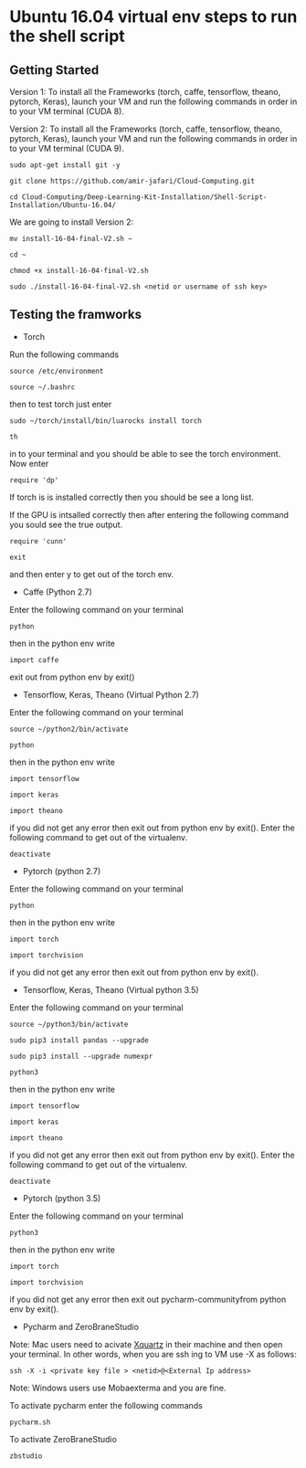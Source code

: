 # Ubuntu 16.04 virtual env steps to run the shell script

## Getting Started 

Version 1: To install all the Frameworks (torch, caffe, tensorflow, theano, pytorch, Keras), launch your VM  and run the following commands in order in to your VM terminal (CUDA 8).

Version 2: To install all the Frameworks (torch, caffe, tensorflow, theano, pytorch, Keras), launch your VM  and run the following commands in order in to your VM terminal (CUDA 9).


```
sudo apt-get install git -y
```
```
git clone https://github.com/amir-jafari/Cloud-Computing.git
```
```
cd Cloud-Computing/Deep-Learning-Kit-Installation/Shell-Script-Installation/Ubuntu-16.04/
```
We are going to install Version 2:

```
mv install-16-04-final-V2.sh ~
```
```
cd ~
```
```
chmod +x install-16-04-final-V2.sh
```
```
sudo ./install-16-04-final-V2.sh <netid or username of ssh key>
```

## Testing the framworks

* Torch

Run the following commands

```
source /etc/environment
```
```
source ~/.bashrc
```
then to test torch just enter
```
sudo ~/torch/install/bin/luarocks install torch 
```

```
th
```
in to your terminal and you should be able to see the torch environment. Now enter 
```
require 'dp'
```
If torch is is installed correctly then you should be see a long list.

If the GPU is intsalled correctly then after entering the following command you sould see the true output.

```
require 'cunn'

```

```
exit
```
and then enter y to get out of the torch env.

* Caffe (Python 2.7)

Enter the following command on your terminal

```
python
```
then in the python env write
```
import caffe
```
exit out from python env by exit()

* Tensorflow, Keras, Theano (Virtual Python 2.7)

Enter the following command on your terminal
```
source ~/python2/bin/activate
```
```
python
```
then in the python env write
```
import tensorflow
```
```
import keras
```
```
import theano
```
if you did not get any error then exit out from python env by exit(). Enter the following command to get out of the virtualenv.
```
deactivate
```


* Pytorch (python 2.7)

Enter the following command on your terminal
```
python
```
then in the python env write
```
import torch
```
```
import torchvision
```

if you did not get any error then exit out from python env by exit(). 


* Tensorflow, Keras, Theano (Virtual python 3.5)

Enter the following command on your terminal
```
source ~/python3/bin/activate
```
```
sudo pip3 install pandas --upgrade
```
```
sudo pip3 install --upgrade numexpr
```
```
python3
```
then in the python env write
```
import tensorflow
```
```
import keras
```
```
import theano
```
if you did not get any error then exit out from python env by exit().  Enter the following command to get out of the virtualenv.
```
deactivate
```


* Pytorch (python 3.5)

Enter the following command on your terminal
```
python3
```
then in the python env write
```
import torch
```
```
import torchvision
```

if you did not get any error then exit out pycharm-communityfrom python env by exit().

* Pycharm and ZeroBraneStudio

Note: Mac users need to acivate [Xquartz](https://www.xquartz.org/) in their machine and then open your terminal. In other words, when you are ssh ing to VM use -X as follows:

```
ssh -X -i <private key file > <netid>@<External Ip address>
``` 

Note: Windows users use Mobaexterma and you are fine.

To activate pycharm enter the following commands 

```
pycharm.sh
```

To activate ZeroBraneStudio

```
zbstudio
```
